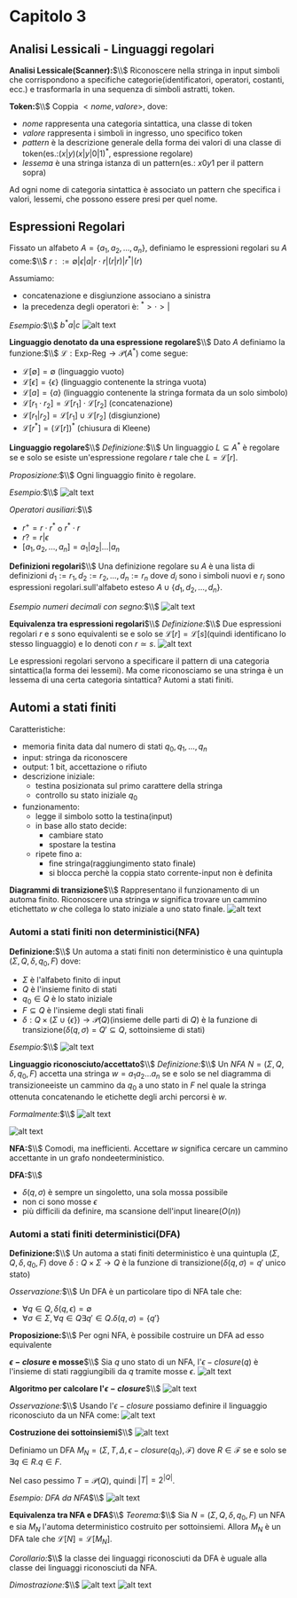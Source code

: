 # Capitolo 3
## Analisi Lessicali - Linguaggi regolari
**Analisi Lessicale(Scanner):**$\\$
Riconoscere nella stringa in input simboli che corrispondono a specifiche categorie(identificatori, operatori, costanti, ecc.) e trasformarla in una sequenza di simboli astratti, token.

**Token:**$\\$
Coppia $<nome, valore>$, dove:
- $nome$ rappresenta una categoria sintattica, una classe di token
- $valore$ rappresenta i simboli in ingresso, uno specifico token
- $pattern$ è la descrizione generale della forma dei valori di una classe di token(es.:$(x|y)(x|y|0|1)^*$, espressione regolare)
- $lessema$ è una stringa istanza di un pattern(es.: $x0y1$ per il pattern sopra)

Ad ogni nome di categoria sintattica è associato un pattern che specifica i valori, lessemi, che possono essere presi per quel nome.

## Espressioni Regolari
Fissato un alfabeto $A = \{a_1, a_2, \ldots, a_n\}$, definiamo le espressioni regolari su $A$ come:$\\$
$r::= \emptyset | \epsilon | a | r \cdot r | (r | r) | r^* | (r)$

Assumiamo:
- concatenazione e disgiunzione associano a sinistra
- la precedenza degli operatori è: $^* > \cdot > |$

*Esempio:*$\\$
$b^*a|c$
![alt text](image-41.png)

**Linguaggio denotato da una espressione regolare**$\\$
Dato $A$ definiamo la funzione:$\\$
$\mathcal{L} : \text{Exp-Reg} \rightarrow \mathcal{P}(A^*)$ come segue:
- $\mathcal{L}[\emptyset] = \emptyset$ (linguaggio vuoto)
- $\mathcal{L}[\epsilon] = \{\epsilon\}$ (linguaggio contenente la stringa vuota)
- $\mathcal{L}[a] = \{a\}$ (linguaggio contenente la stringa formata da un solo simbolo)
- $\mathcal{L}[r_1 \cdot r_2] = \mathcal{L}[r_1] \cdot \mathcal{L}[r_2]$ (concatenazione)
- $\mathcal{L}[r_1 | r_2] = \mathcal{L}[r_1] \cup \mathcal{L}[r_2]$ (disgiunzione)
- $\mathcal{L}[r^*] = (\mathcal{L}[r])^*$ (chiusura di Kleene)

**Linguaggio regolare**$\\$
*Definizione:*$\\$
Un linguaggio $L \subseteq A^*$ è regolare se e solo se esiste un'espressione regolare $r$ tale che $L = \mathcal{L}[r]$.

*Proposizione:*$\\$
Ogni linguaggio finito è regolare.

*Esempio:*$\\$
![alt text](image-42.png)

*Operatori ausiliari:*$\\$
- $r^+ = r \cdot r^*$ o $r^* \cdot r$
- $r? = r | \epsilon$
- $[a_1, a_2, \ldots, a_n] = a_1 | a_2 | \ldots | a_n$

**Definizioni regolari**$\\$
Una definizione regolare su $A$ è una lista di definizioni $d_1 := r_1, d_2 := r_2, \ldots, d_n := r_n$ dove $d_i$ sono i simboli nuovi e $r_i$ sono espressioni regolari.sull'alfabeto esteso $A \cup \{d_1, d_2, \ldots, d_n\}$.

*Esempio numeri decimali con segno:*$\\$
![alt text](image-43.png)

**Equivalenza tra espressioni regolari**$\\$
*Definizione:*$\\$
Due espressioni regolari $r$ e $s$ sono equivalenti se e solo se $\mathcal{L}[r] = \mathcal{L}[s]$(quindi identificano lo stesso linguaggio) e lo denoti con $r \simeq s$.
![alt text](image-44.png)

Le espressioni regolari servono a specificare il pattern di una categoria sintattica(la forma dei lessemi). Ma come riconosciamo se una stringa è un lessema di una certa categoria sintattica? Automi a stati finiti.

## Automi a stati finiti
Caratteristiche:
- memoria finita data dal numero di stati $q_0, q_1, \ldots, q_n$
- input: stringa da riconoscere
- output: 1 bit, accettazione o rifiuto
- descrizione iniziale:
    - testina posizionata sul primo carattere della stringa
    - controllo su stato iniziale $q_0$
- funzionamento:
    - legge il simbolo sotto la testina(input)
    - in base allo stato decide:
        - cambiare stato
        - spostare la testina
    - ripete fino a:
        - fine stringa(raggiungimento stato finale)
        - si blocca perchè la coppia stato corrente-input non è definita

**Diagrammi di transizione**$\\$
Rappresentano il funzionamento di un automa finito. Riconoscere una stringa $w$ significa trovare un cammino etichettato $w$ che collega lo stato iniziale a uno stato finale.
![alt text](image-45.png)

### Automi a stati finiti non deterministici(NFA)
**Definizione:**$\\$
Un automa a stati finiti non deterministico è una quintupla $(\Sigma, Q, \delta, q_0, F)$ dove:
- $\Sigma$ è l'alfabeto finito di input
- $Q$ è l'insieme finito di stati
- $q_0 \in Q$ è lo stato iniziale
- $F \subseteq Q$ è l'insieme degli stati finali
- $\delta: Q \times (\Sigma \cup \{\epsilon\}) \rightarrow \mathcal{P}(Q)$(insieme delle parti di $Q$) è la funzione di transizione($\delta(q, \sigma) = Q' \subseteq Q$, sottoinsieme di stati)

*Esempio:*$\\$
![alt text](image-46.png)

**Linguaggio riconosciuto/accettato**$\\$
*Definizione:*$\\$
Un $NFA$ $N = (\Sigma, Q, \delta, q_0, F)$ accetta una stringa $w = a_1a_2\ldots a_n$ se e solo se nel diagramma di transizioneeiste un cammino da $q_0$ a uno stato in $F$ nel quale la stringa ottenuta concatenando le etichette degli archi percorsi è $w$.

*Formalmente:*$\\$
![alt text](image-47.png)

![alt text](image-48.png)

**NFA:**$\\$
Comodi, ma inefficienti. Accettare $w$ significa cercare un cammino accettante in un grafo nondeeterministico. 

**DFA:**$\\$
- $\delta(q, \sigma)$ è sempre un singoletto, una sola mossa possibile
- non ci sono mosse $\epsilon$
- più difficili da definire, ma scansione dell'input lineare($O(n)$)

### Automi a stati finiti deterministici(DFA)
**Definizione:**$\\$
Un automa a stati finiti deterministico è una quintupla $(\Sigma, Q, \delta, q_0, F)$ dove $\delta: Q \times \Sigma \rightarrow Q$ è la funzione di transizione($\delta(q, \sigma) = q'$ unico stato)

*Osservazione:*$\\$
Un DFA è un particolare tipo di NFA tale che:
- $\forall q \in Q, \delta(q, \epsilon) = \emptyset$
- $\forall \sigma \in \Sigma, \forall q \in Q \exists q' \in Q. \delta(q, \sigma) = \{q'\}$

**Proposizione:**$\\$
Per ogni NFA, è possibile costruire un DFA ad esso equivalente

**$\epsilon-closure$ e mosse**$\\$
Sia $q$ uno stato di un NFA, l'$\epsilon-closure(q)$ è l'insieme di stati raggiungibili da $q$ tramite mosse $\epsilon$.
![alt text](image-49.png)

**Algoritmo per calcolare l'$\epsilon-closure$**$\\$
![alt text](image-50.png)

*Osservazione:*$\\$
Usando l'$\epsilon-closure$ possiamo definire il linguaggio riconosciuto da un NFA come:
![alt text](image-51.png)

**Costruzione dei sottoinsiemi**$\\$
![alt text](image-52.png)

Definiamo un DFA $M_N = (\Sigma, T, \Delta, \epsilon-closure(q_0), \mathcal{F})$ dove $R \in \mathcal{F}$ se e solo se $\exists q \in R. q \in F$.

Nel caso pessimo $T = \mathcal{P}(Q)$, quindi $|T| = 2^{|Q|}$.

*Esempio: DFA da NFA*$\\$
![alt text](image-53.png)

**Equivalenza tra NFA e DFA**$\\$
*Teorema:*$\\$
Sia $N = (\Sigma, Q, \delta, q_0, F)$ un NFA e sia $M_N$ l'automa deterministico costruito per sottoinsiemi. Allora $M_N$ è un DFA tale che $\mathcal{L}[N] = \mathcal{L}[M_N]$.

*Corollario:*$\\$
la classe dei linguaggi riconosciuti da DFA è uguale alla classe dei linguaggi riconosciuti da NFA.

*Dimostrazione:*$\\$
![alt text](image-54.png)
![alt text](image-55.png)


